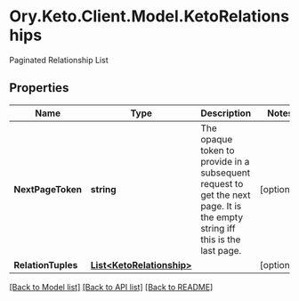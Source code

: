 # Ory.Keto.Client.Model.KetoRelationships
Paginated Relationship List

## Properties

Name | Type | Description | Notes
------------ | ------------- | ------------- | -------------
**NextPageToken** | **string** | The opaque token to provide in a subsequent request to get the next page. It is the empty string iff this is the last page. | [optional] 
**RelationTuples** | [**List&lt;KetoRelationship&gt;**](KetoRelationship.md) |  | [optional] 

[[Back to Model list]](../README.md#documentation-for-models) [[Back to API list]](../README.md#documentation-for-api-endpoints) [[Back to README]](../README.md)

